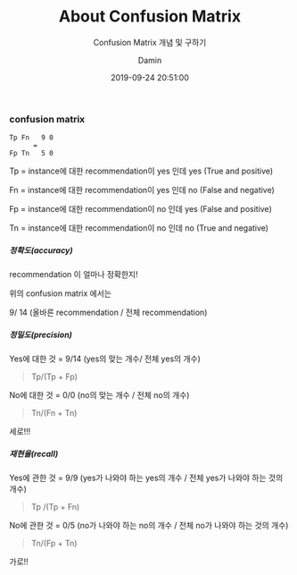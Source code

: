 ﻿---
layout:     post
title:      "About Confusion Matrix"
subtitle:   "Confusion Matrix 개념 및 구하기"
date:       2019-09-24 20:51:00
author:     "Damin"
header-img: "img/tag-bg.jpg"
header-mask: 0.3
catalog:    true
categories: Data_mining
tags:
  - Data_mining
---

### confusion matrix

~~~
Tp Fn   9 0
      =
Fp Tn   5 0
~~~

Tp = instance에 대한 recommendation이 yes 인데 yes (True and positive)

Fn = instance에 대한 recommendation이 yes 인데 no (False and negative)

Fp = instance에 대한 recommendation이 no 인데 yes (False and positive)

Tn = instance에 대한 recommendation이 no 인데 no (True and negative)

##### 정확도(accuracy)

recommendation 이 얼마나 정확한지!

위의 confusion matrix 에서는

9/ 14 (올바른 recommendation / 전체 recommendation)

##### 정밀도(precision)

Yes에 대한 것 = 9/14 (yes의 맞는 개수/ 전체 yes의 개수)

> Tp/(Tp + Fp)

No에 대한 것 = 0/0 (no의 맞는 개수 / 전체 no의 개수)

> Tn/(Fn + Tn)

세로!!!

##### 재현율(recall)

Yes에 관한 것 = 9/9 (yes가 나와야 하는 yes의 개수 / 전체 yes가 나와야 하는 것의 개수)

> Tp /(Tp + Fn)

No에 관한 것 = 0/5 (no가 나와야 하는 no의 개수 / 전체 no가 나와야 하는 것의 개수)

> Tn/(Fp + Tn)

가로!!
